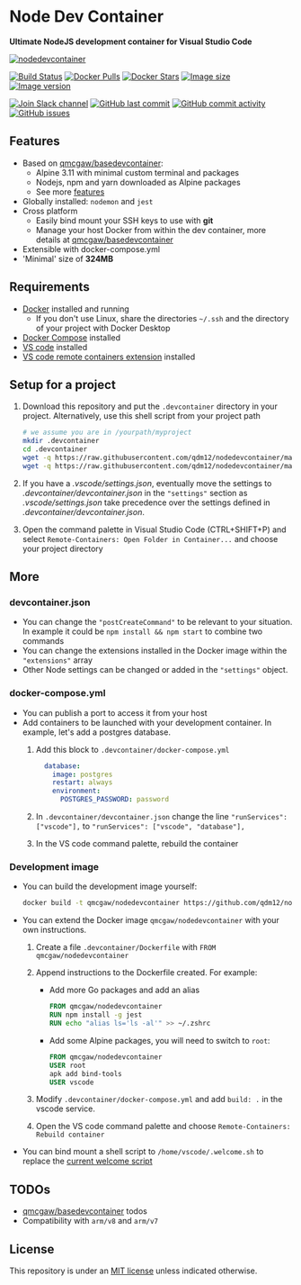 # Node Dev Container

**Ultimate NodeJS development container for Visual Studio Code**

[![nodedevcontainer](https://github.com/qdm12/nodedevcontainer/raw/master/title.png)](https://hub.docker.com/r/qmcgaw/nodedevcontainer)

[![Build Status](https://travis-ci.org/qdm12/nodedevcontainer.svg?branch=master)](https://travis-ci.org/qdm12/nodedevcontainer)
[![Docker Pulls](https://img.shields.io/docker/pulls/qmcgaw/nodedevcontainer.svg)](https://hub.docker.com/r/qmcgaw/nodedevcontainer)
[![Docker Stars](https://img.shields.io/docker/stars/qmcgaw/nodedevcontainer.svg)](https://hub.docker.com/r/qmcgaw/nodedevcontainer)
[![Image size](https://images.microbadger.com/badges/image/qmcgaw/nodedevcontainer.svg)](https://microbadger.com/images/qmcgaw/nodedevcontainer)
[![Image version](https://images.microbadger.com/badges/version/qmcgaw/nodedevcontainer.svg)](https://microbadger.com/images/qmcgaw/nodedevcontainer)

[![Join Slack channel](https://img.shields.io/badge/slack-@qdm12-yellow.svg?logo=slack)](https://join.slack.com/t/qdm12/shared_invite/enQtOTE0NjcxNTM1ODc5LTYyZmVlOTM3MGI4ZWU0YmJkMjUxNmQ4ODQ2OTAwYzMxMTlhY2Q1MWQyOWUyNjc2ODliNjFjMDUxNWNmNzk5MDk)
[![GitHub last commit](https://img.shields.io/github/last-commit/qdm12/nodedevcontainer.svg)](https://github.com/qdm12/nodedevcontainer/issues)
[![GitHub commit activity](https://img.shields.io/github/commit-activity/y/qdm12/nodedevcontainer.svg)](https://github.com/qdm12/nodedevcontainer/issues)
[![GitHub issues](https://img.shields.io/github/issues/qdm12/nodedevcontainer.svg)](https://github.com/qdm12/nodedevcontainer/issues)

## Features

- Based on [qmcgaw/basedevcontainer](https://github.com/qdm12/basedevcontainer):
    - Alpine 3.11 with minimal custom terminal and packages
    - Nodejs, npm and yarn downloaded as Alpine packages
    - See more [features](https://github.com/qdm12/basedevcontainer#features)
- Globally installed: `nodemon` and `jest`
- Cross platform
    - Easily bind mount your SSH keys to use with **git**
    - Manage your host Docker from within the dev container, more details at [qmcgaw/basedevcontainer](https://github.com/qdm12/basedevcontainer#features)
- Extensible with docker-compose.yml
- 'Minimal' size of **324MB**

## Requirements

- [Docker](https://www.docker.com/products/docker-desktop) installed and running
    - If you don't use Linux, share the directories `~/.ssh` and the directory of your project with Docker Desktop
- [Docker Compose](https://docs.docker.com/compose/install/) installed
- [VS code](https://code.visualstudio.com/download) installed
- [VS code remote containers extension](https://marketplace.visualstudio.com/items?itemName=ms-vscode-remote.remote-containers) installed

## Setup for a project

1. Download this repository and put the `.devcontainer` directory in your project.
   Alternatively, use this shell script from your project path

    ```sh
    # we assume you are in /yourpath/myproject
    mkdir .devcontainer
    cd .devcontainer
    wget -q https://raw.githubusercontent.com/qdm12/nodedevcontainer/master/.devcontainer/devcontainer.json
    wget -q https://raw.githubusercontent.com/qdm12/nodedevcontainer/master/.devcontainer/docker-compose.yml
    ```

1. If you have a *.vscode/settings.json*, eventually move the settings to *.devcontainer/devcontainer.json* in the `"settings"` section as *.vscode/settings.json* take precedence over the settings defined in *.devcontainer/devcontainer.json*.
1. Open the command palette in Visual Studio Code (CTRL+SHIFT+P) and select `Remote-Containers: Open Folder in Container...` and choose your project directory

## More

### devcontainer.json

- You can change the `"postCreateCommand"` to be relevant to your situation. In example it could be `npm install && npm start` to combine two commands
- You can change the extensions installed in the Docker image within the `"extensions"` array
- Other Node settings can be changed or added in the `"settings"` object.

### docker-compose.yml

- You can publish a port to access it from your host
- Add containers to be launched with your development container. In example, let's add a postgres database.
    1. Add this block to `.devcontainer/docker-compose.yml`

        ```yml
          database:
            image: postgres
            restart: always
            environment:
              POSTGRES_PASSWORD: password
        ```

    1. In `.devcontainer/devcontainer.json` change the line `"runServices": ["vscode"],` to `"runServices": ["vscode", "database"],`
    1. In the VS code command palette, rebuild the container

### Development image

- You can build the development image yourself:

    ```sh
    docker build -t qmcgaw/nodedevcontainer https://github.com/qdm12/nodedevcontainer.git
    ```

- You can extend the Docker image `qmcgaw/nodedevcontainer` with your own instructions.

    1. Create a file `.devcontainer/Dockerfile` with `FROM qmcgaw/nodedevcontainer`
    1. Append instructions to the Dockerfile created. For example:
        - Add more Go packages and add an alias

            ```Dockerfile
            FROM qmcgaw/nodedevcontainer
            RUN npm install -g jest
            RUN echo "alias ls='ls -al'" >> ~/.zshrc
            ```

        - Add some Alpine packages, you will need to switch to `root`:

            ```Dockerfile
            FROM qmcgaw/nodedevcontainer
            USER root
            apk add bind-tools
            USER vscode
            ```

    1. Modify `.devcontainer/docker-compose.yml` and add `build: .` in the vscode service.
    1. Open the VS code command palette and choose `Remote-Containers: Rebuild container`

- You can bind mount a shell script to `/home/vscode/.welcome.sh` to replace the [current welcome script](shell/.welcome.sh)

## TODOs

- [qmcgaw/basedevcontainer](https://github.com/qdm12/basedevcontainer) todos
- Compatibility with `arm/v8` and `arm/v7`

## License

This repository is under an [MIT license](https://github.com/qdm12/nodedevcontainer/master/LICENSE) unless indicated otherwise.
